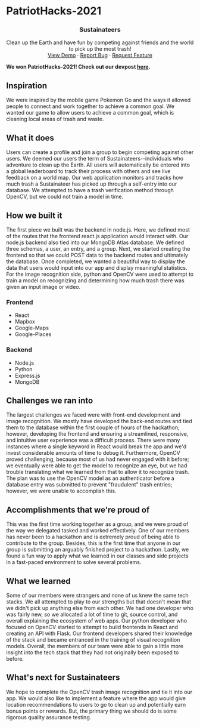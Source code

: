 # PatriotHacks-2021

<!-- PROJECT LOGO -->
<p align="center">
  <h3 align="center">Sustainateers</h3>
  <p align="center">
    Clean up the Earth and have fun by competing against friends and the world to pick up the most trash!
    <br />
    <a href="hacksustainability.herokuapp.com/">View Demo</a>
    ·
    <a href="https://github.com/github_username/PatriotHacks-2021/issues">Report Bug</a>
    ·
    <a href="https://github.com/github_username/PatriotHacks-2021/issues">Request Feature</a>
  </p>
</p>

**We won PatriotHacks-2021! Check out our devpost [here](https://devpost.com/software/hack-sustainability).**

## Inspiration
We were inspired by the mobile game Pokemon Go and the ways it allowed people to connect and work together to achieve a common goal. We wanted our game to allow users to achieve a common goal, which is cleaning local areas of trash and waste.

## What it does
Users can create a profile and join a group to begin competing against other users. We deemed our users the term of Sustainateers--individuals who adventure to clean up the Earth. All users will automatically be entered into a global leaderboard to track their process with others and see live feedback on a world map. Our web application monitors and tracks how much trash a Sustainateer has picked up through a self-entry into our database. We attempted to have a trash verification method through OpenCV, but we could not train a model in time.

## How we built it
The first piece we built was the backend in node.js. Here, we defined most of the routes that the frontend react.js application would interact with. Our node.js backend also tied into our MongoDB Atlas database. We defined three schemas, a user, an entry, and a group. Next, we started creating the frontend so that we could POST data to the backend routes and ultimately the database. Once completed, we wanted a beautiful way to display the data that users would input into our app and display meaningful statistics. For the image recognition side, python and OpenCV were used to attempt to train a model on recognizing and determining how much trash there was given an input image or video.

### Frontend
- React
- Mapbox
- Google-Maps
- Google-Places

### Backend
- Node.js
- Python
- Express.js
- MongoDB

## Challenges we ran into
The largest challenges we faced were with front-end development and image recognition. We mostly have developed the back-end routes and tied them to the database within the first couple of hours of the hackathon; however, developing the frontend and ensuring a streamlined, responsive, and intuitive user experience was a difficult process. There were many instances where a single keyword in React would break the app and we'd invest considerable amounts of time to debug it. Furthermore, OpenCV proved challenging, because most of us had never engaged with it before; we eventually were able to get the model to recognize an eye, but we had trouble translating what we learned from that to allow it to recognize trash. The plan was to use the OpenCV model as an authenticator before a database entry was submitted to prevent "fraudulent" trash entries; however, we were unable to accomplish this.

## Accomplishments that we're proud of
This was the first time working together as a group, and we were proud of the way we delegated tasked and worked effectively. One of our members has never been to a hackathon and is extremely proud of being able to contribute to the group. Besides, this is the first time that anyone in our group is submitting an arguably finished project to a hackathon. Lastly, we found a fun way to apply what we learned in our classes and side projects in a fast-paced environment to solve several problems.

## What we learned
Some of our members were strangers and none of us knew the same tech stacks. We all attempted to play to our strengths but that doesn't mean that we didn't pick up anything else from each other. We had one developer who was fairly new, so we allocated a lot of time to git, source control, and overall explaining the ecosystem of web apps. Our python developer who focused on OpenCV started to attempt to build frontends in React and creating an API with Flask. Our frontend developers shared their knowledge of the stack and became entranced in the training of visual recognition models. Overall, the members of our team were able to gain a little more insight into the tech stack that they had not originally been exposed to before.

## What's next for Sustainateers
We hope to complete the OpenCV trash image recognition and tie it into our app. We would also like to implement a feature where the app would give location recommendations to users to go to clean up and potentially earn bonus points or rewards. But, the primary thing we should do is some rigorous quality assurance testing.

